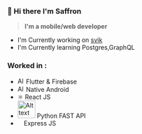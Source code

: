 ### 👋 Hi there I'm Saffron
>**I'm a mobile/web developer**
- I'm Currently working on [svik]
- I'm Currently learning Postgres,GraphQL
### Worked in  :
- <img title="a title" alt="Alt text" width=15 src="https://cdn.discordapp.com/emojis/427942750277730305.webp?size=56&quality=lossless"> Flutter & Firebase
- <img title="a title" alt="Alt text" width=15 src="https://cdn.discordapp.com/emojis/680140378078183482.webp?size=56&quality=lossless"> Native Android
- ⚛️ React JS
- <img title="a title" alt="Alt text" width=40 src="https://fastapi.tiangolo.com/img/logo-margin/logo-teal.png"> Python FAST API
- <img src="https://external-content.duckduckgo.com/ip3/expressjs.com.ico" width=10> Express JS







 [#flutter]: https://flutter.dev
 [svik]: https://svik-app.web.app
